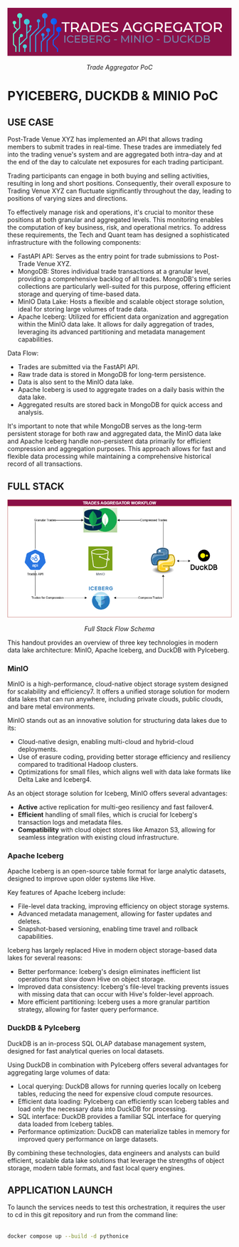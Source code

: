 <p align="center">
    <a href=""><img src="./www/img/LOGO_PDMPOC_BANNER.png" alt="PDMBanner-BigData-IFT"></a>
</p>
<p align="center">
    <em>Trade Aggregator PoC</em>
</p>

# PYICEBERG, DUCKDB & MINIO PoC

## USE CASE


Post-Trade Venue XYZ has implemented an API that allows trading members to submit trades in real-time. These trades are immediately fed into the trading venue's system and are aggregated both intra-day and at the end of the day to calculate net exposures for each trading participant.

Trading participants can engage in both buying and selling activities, resulting in long and short positions. Consequently, their overall exposure to Trading Venue XYZ can fluctuate significantly throughout the day, leading to positions of varying sizes and directions.

To effectively manage risk and operations, it's crucial to monitor these positions at both granular and aggregated levels. This monitoring enables the computation of key business, risk, and operational metrics.
To address these requirements, the Tech and Quant team has designed a sophisticated infrastructure with the following components:

- FastAPI API: Serves as the entry point for trade submissions to Post-Trade Venue XYZ.
- MongoDB: Stores individual trade transactions at a granular level, providing a comprehensive backlog of all trades. MongoDB's time series collections are particularly well-suited for this purpose, offering efficient storage and querying of time-based data.
- MinIO Data Lake: Hosts a flexible and scalable object storage solution, ideal for storing large volumes of trade data.
- Apache Iceberg: Utilized for efficient data organization and aggregation within the MinIO data lake. It allows for daily aggregation of trades, leveraging its advanced partitioning and metadata management capabilities.

Data Flow:
- Trades are submitted via the FastAPI API.
- Raw trade data is stored in MongoDB for long-term persistence.
- Data is also sent to the MinIO data lake.
- Apache Iceberg is used to aggregate trades on a daily basis within the data lake.
- Aggregated results are stored back in MongoDB for quick access and analysis.

It's important to note that while MongoDB serves as the long-term persistent storage for both raw and aggregated data, the MinIO data lake and Apache Iceberg handle non-persistent data primarily for efficient compression and aggregation purposes. This approach allows for fast and flexible data processing while maintaining a comprehensive historical record of all transactions.

## FULL STACK

<p align="center">
    <a href=""><img src="./www/img/iceberg_minio_duckdb.png" alt="PDMPOC-BigData-IFT"></a>
</p>
<p align="center">
    <em>Full Stack Flow Schema</em>
</p>


This handout provides an overview of three key technologies in modern data lake architecture: MinIO, Apache Iceberg, and DuckDB with PyIceberg.

### MinIO

MinIO is a high-performance, cloud-native object storage system designed for scalability and efficiency7. It offers a unified storage solution for modern data lakes that can run anywhere, including private clouds, public clouds, and bare metal environments.

MinIO stands out as an innovative solution for structuring data lakes due to its:

- Cloud-native design, enabling multi-cloud and hybrid-cloud deployments.
- Use of erasure coding, providing better storage efficiency and resiliency compared to traditional Hadoop clusters.
- Optimizations for small files, which aligns well with data lake formats like Delta Lake and Iceberg4.

As an object storage solution for Iceberg, MinIO offers several advantages:

- **Active** active replication for multi-geo resiliency and fast failover4.
- **Efficient** handling of small files, which is crucial for Iceberg's transaction logs and metadata files.
- **Compatibility** with cloud object stores like Amazon S3, allowing for seamless integration with existing cloud infrastructure.

### Apache Iceberg

Apache Iceberg is an open-source table format for large analytic datasets, designed to improve upon older systems like Hive.

Key features of Apache Iceberg include:

- File-level data tracking, improving efficiency on object storage systems.
- Advanced metadata management, allowing for faster updates and deletes.
- Snapshot-based versioning, enabling time travel and rollback capabilities.

Iceberg has largely replaced Hive in modern object storage-based data lakes for several reasons:

- Better performance: Iceberg's design eliminates inefficient list operations that slow down Hive on object storage.
- Improved data consistency: Iceberg's file-level tracking prevents issues with missing data that can occur with Hive's folder-level approach.
- More efficient partitioning: Iceberg uses a more granular partition strategy, allowing for faster query performance.

### DuckDB & PyIceberg

DuckDB is an in-process SQL OLAP database management system, designed for fast analytical queries on local datasets.

Using DuckDB in combination with PyIceberg offers several advantages for aggregating large volumes of data:

- Local querying: DuckDB allows for running queries locally on Iceberg tables, reducing the need for expensive cloud compute resources.
- Efficient data loading: PyIceberg can efficiently scan Iceberg tables and load only the necessary data into DuckDB for processing.
- SQL interface: DuckDB provides a familiar SQL interface for querying data loaded from Iceberg tables.
- Performance optimization: DuckDB can materialize tables in memory for improved query performance on large datasets.


By combining these technologies, data engineers and analysts can build efficient, scalable data lake solutions that leverage the strengths of object storage, modern table formats, and fast local query engines.

## APPLICATION LAUNCH

To launch the services needs to test this orchestration, it requires the user to cd in this git repository and run from the command line:

```bash

docker compose up --build -d pythonice

```